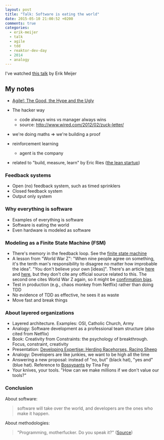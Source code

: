 ```yaml
---
layout: post
title: "Talk: Software is eating the world"
date: 2015-05-10 21:00:52 +0200
comments: true
categories: 
  - erik-meijer
  - talk
  - agile
  - tdd
  - reaktor-dev-day
  - 2014
  - analogy
---
```


I've watched [this talk](http://reaktor.com/blog/erik-meijer-software-eating-world/) by Erik Meijer

## My notes
  
  * [Agile!: The Good, the Hype and the Ugly](http://www.amazon.com/Agile-The-Good-Hype-Ugly/dp/3319051547)

  * The hacker way
  	* code always wins vs manager always wins
  	* source: http://www.wired.com/2012/02/zuck-letter/
  * we're doing maths => we're building a proof
  * reinforcement learning
  	* agent is the company
  * related to "build, measure, learn" by Eric Ries ([the lean startup](http://theleanstartup.com/book))

### Feedback systems

  * Open (no) feedback system, such as timed sprinklers
  * Closed feedback system
  * Output only system

### Why everything is software

  * Examples of everything is software
  * Software is eating the world
  * Even hardware is modeled as software

### Modeling as a Finite State Machine (FSM)

  * There's memory in the feedback loop. See the [finite state machine](http://en.wikipedia.org/wiki/Finite-state_machine)
  * A lesson from "World War Z": "When nine people agree on something, it's the tenth man's responsibility to disagree no matter how improbable the idea". "You don't believe your own [ideas]". There's an article [here](http://lifehacker.com/plan-more-effectively-with-the-tenth-man-rule-1689738373) and [here](http://evidencemag.com/world-war-z/), but they don't cite any official source related to this. The second one cites World War Z again, so it might be [confirmation bias](http://en.wikipedia.org/wiki/Confirmation_bias).
  * Test in production (e.g., chaos monkey from Netflix) rather than doing TDD
  * No evidence of TDD as effective, he sees it as waste
  * Move fast and break things

### About layered organizations

  * Layered architecture. Examples: OSI, Catholic Church, Army
  * Analogy: Software development as a professional team structure (also cited from Netflix)
  * Book: Creativity from Constraints: the psychology of breakthrough. Focus, constraint, creativity
  * Presentation: [Developing Expertise: Herding Racehorses, Racing Sheep](http://www.infoq.com/presentations/Developing-Expertise-Dave-Thomas)
  * Analogy: Developers are like junkies, we want to be high all the time
  * Answering a new proposal: instead of "no, but" (black hat), "yes and" (blue hat). Reference to [Bossypants](http://www.amazon.com/Bossypants-Tina-Fey-ebook/dp/B0047Y0FGY) by Tina Fey
  * Your knives, your tools. "How can we make millions if we don't value our tools?"

### Conclusion

About software:

  > software will take over the world, and developers are the ones who make it happen.

About methodologies:

  > "Programming, motherfucker. Do you speak it?" ([Source](http://programming-motherfucker.com/))


